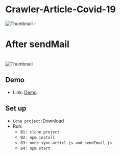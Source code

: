 # Crawler-Article-Covid-19
![Thumbnail](https://i.imgur.com/oMO5WVY.png)
-<h1> After sendMail </h1></br>
![Thumbnail](https://i.imgur.com/KbtqwcM.png)

## Demo

- Link: [Demo](https://crawler-article-covid-19.herokuapp.com/)

## Set up
-  `Cone project:`[Download](https://github.com/tdt-hai/Crawler-Article-Covid-19.git)
- Run: 
    - `B1: clone project ` 
    - `B2: npm install`
    - `B3: node sync-articl.js and sendEmail.js `
    - `B4: npm start`
